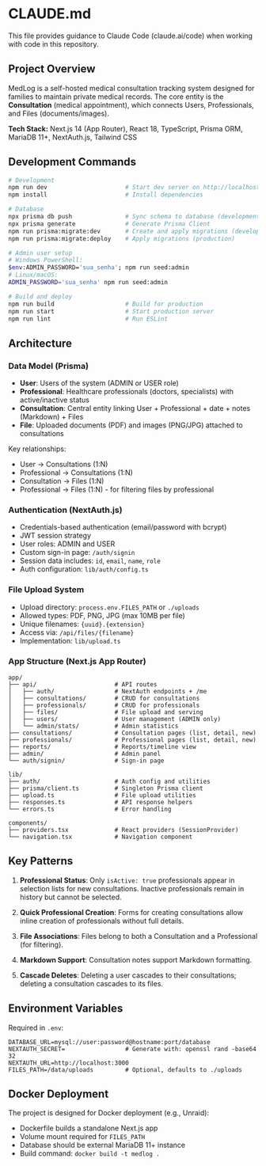 # CLAUDE.md

This file provides guidance to Claude Code (claude.ai/code) when working with code in this repository.

## Project Overview

MedLog is a self-hosted medical consultation tracking system designed for families to maintain private medical records. The core entity is the **Consultation** (medical appointment), which connects Users, Professionals, and Files (documents/images).

**Tech Stack:** Next.js 14 (App Router), React 18, TypeScript, Prisma ORM, MariaDB 11+, NextAuth.js, Tailwind CSS

## Development Commands

```bash
# Development
npm run dev                      # Start dev server on http://localhost:3000
npm install                      # Install dependencies

# Database
npx prisma db push               # Sync schema to database (development)
npx prisma generate              # Generate Prisma Client
npm run prisma:migrate:dev       # Create and apply migrations (development)
npm run prisma:migrate:deploy    # Apply migrations (production)

# Admin user setup
# Windows PowerShell:
$env:ADMIN_PASSWORD='sua_senha'; npm run seed:admin
# Linux/macOS:
ADMIN_PASSWORD='sua_senha' npm run seed:admin

# Build and deploy
npm run build                    # Build for production
npm run start                    # Start production server
npm run lint                     # Run ESLint
```

## Architecture

### Data Model (Prisma)
- **User**: Users of the system (ADMIN or USER role)
- **Professional**: Healthcare professionals (doctors, specialists) with active/inactive status
- **Consultation**: Central entity linking User + Professional + date + notes (Markdown) + Files
- **File**: Uploaded documents (PDF) and images (PNG/JPG) attached to consultations

Key relationships:
- User → Consultations (1:N)
- Professional → Consultations (1:N)
- Consultation → Files (1:N)
- Professional → Files (1:N) - for filtering files by professional

### Authentication (NextAuth.js)
- Credentials-based authentication (email/password with bcrypt)
- JWT session strategy
- User roles: ADMIN and USER
- Custom sign-in page: `/auth/signin`
- Session data includes: `id`, `email`, `name`, `role`
- Auth configuration: `lib/auth/config.ts`

### File Upload System
- Upload directory: `process.env.FILES_PATH` or `./uploads`
- Allowed types: PDF, PNG, JPG (max 10MB per file)
- Unique filenames: `{uuid}.{extension}`
- Access via: `/api/files/{filename}`
- Implementation: `lib/upload.ts`

### App Structure (Next.js App Router)
```
app/
├── api/                      # API routes
│   ├── auth/                 # NextAuth endpoints + /me
│   ├── consultations/        # CRUD for consultations
│   ├── professionals/        # CRUD for professionals
│   ├── files/                # File upload and serving
│   ├── users/                # User management (ADMIN only)
│   └── admin/stats/          # Admin statistics
├── consultations/            # Consultation pages (list, detail, new)
├── professionals/            # Professional pages (list, detail, new)
├── reports/                  # Reports/timeline view
├── admin/                    # Admin panel
└── auth/signin/              # Sign-in page

lib/
├── auth/                     # Auth config and utilities
├── prisma/client.ts          # Singleton Prisma client
├── upload.ts                 # File upload utilities
├── responses.ts              # API response helpers
└── errors.ts                 # Error handling

components/
├── providers.tsx             # React providers (SessionProvider)
└── navigation.tsx            # Navigation component
```

## Key Patterns

1. **Professional Status**: Only `isActive: true` professionals appear in selection lists for new consultations. Inactive professionals remain in history but cannot be selected.

2. **Quick Professional Creation**: Forms for creating consultations allow inline creation of professionals without full details.

3. **File Associations**: Files belong to both a Consultation and a Professional (for filtering).

4. **Markdown Support**: Consultation notes support Markdown formatting.

5. **Cascade Deletes**: Deleting a user cascades to their consultations; deleting a consultation cascades to its files.

## Environment Variables

Required in `.env`:
```
DATABASE_URL=mysql://user:password@hostname:port/database
NEXTAUTH_SECRET=                 # Generate with: openssl rand -base64 32
NEXTAUTH_URL=http://localhost:3000
FILES_PATH=/data/uploads         # Optional, defaults to ./uploads
```

## Docker Deployment

The project is designed for Docker deployment (e.g., Unraid):
- Dockerfile builds a standalone Next.js app
- Volume mount required for `FILES_PATH`
- Database should be external MariaDB 11+ instance
- Build command: `docker build -t medlog .`
